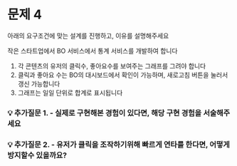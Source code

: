 # 문제 4

아래의 요구조건에 맞는 설계를 진행하고, 이유를 설명해주세요

작은 스타트업에서 BO 서비스에서 통계 서비스를 개발하여 합니다

1. 각 콘텐츠의 유저의 클릭수, 좋아요수를 보여주는 그래프를 그려야 합니다
2. 클릭과 좋아요 수는 BO의 대시보드에서 확인이 가능하며, 새로고침 버튼을 눌러서 갱신 가능합니다
3. 그래프는 일일 단위로 합계로 표시됩니다

### 💡 추가질문 1. - 실제로 구현해본 경험이 있다면, 해당 구현 경험을 서술해주세요

### 💡 추가질문 2. - 유저가 클릭을 조작하기위해 빠르게 연타를 한다면, 어떻게 방지할수 있을까요?
